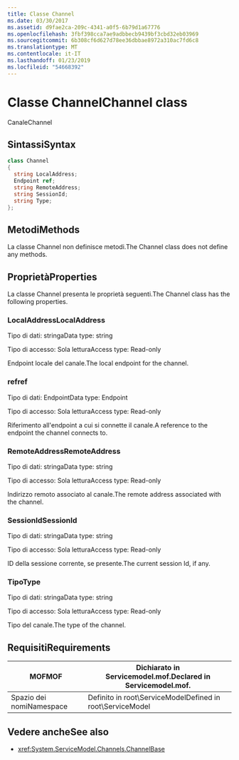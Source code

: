 ```yaml
---
title: Classe Channel
ms.date: 03/30/2017
ms.assetid: d9fae2ca-209c-4341-a0f5-6b79d1a67776
ms.openlocfilehash: 3fbf398cca7ae9adbbecb9439bf3cbd32eb03969
ms.sourcegitcommit: 6b308cf6d627d78ee36dbbae8972a310ac7fd6c8
ms.translationtype: MT
ms.contentlocale: it-IT
ms.lasthandoff: 01/23/2019
ms.locfileid: "54668392"
---
```

# <a name="channel-class"></a><span data-ttu-id="ad14d-102">Classe Channel</span><span class="sxs-lookup"><span data-stu-id="ad14d-102">Channel class</span></span>
<span data-ttu-id="ad14d-103">Canale</span><span class="sxs-lookup"><span data-stu-id="ad14d-103">Channel</span></span>  
  
## <a name="syntax"></a><span data-ttu-id="ad14d-104">Sintassi</span><span class="sxs-lookup"><span data-stu-id="ad14d-104">Syntax</span></span>  
  
```csharp
class Channel  
{  
  string LocalAddress;  
  Endpoint ref;  
  string RemoteAddress;  
  string SessionId;  
  string Type;  
};  
```  
  
## <a name="methods"></a><span data-ttu-id="ad14d-105">Metodi</span><span class="sxs-lookup"><span data-stu-id="ad14d-105">Methods</span></span>  
 <span data-ttu-id="ad14d-106">La classe Channel non definisce metodi.</span><span class="sxs-lookup"><span data-stu-id="ad14d-106">The Channel class does not define any methods.</span></span>  
  
## <a name="properties"></a><span data-ttu-id="ad14d-107">Proprietà</span><span class="sxs-lookup"><span data-stu-id="ad14d-107">Properties</span></span>  
 <span data-ttu-id="ad14d-108">La classe Channel presenta le proprietà seguenti.</span><span class="sxs-lookup"><span data-stu-id="ad14d-108">The Channel class has the following properties.</span></span>  
  
### <a name="localaddress"></a><span data-ttu-id="ad14d-109">LocalAddress</span><span class="sxs-lookup"><span data-stu-id="ad14d-109">LocalAddress</span></span>  
 <span data-ttu-id="ad14d-110">Tipo di dati: stringa</span><span class="sxs-lookup"><span data-stu-id="ad14d-110">Data type: string</span></span>  
  
 <span data-ttu-id="ad14d-111">Tipo di accesso: Sola lettura</span><span class="sxs-lookup"><span data-stu-id="ad14d-111">Access type: Read-only</span></span>  
  
 <span data-ttu-id="ad14d-112">Endpoint locale del canale.</span><span class="sxs-lookup"><span data-stu-id="ad14d-112">The local endpoint for the channel.</span></span>  
  
### <a name="ref"></a><span data-ttu-id="ad14d-113">ref</span><span class="sxs-lookup"><span data-stu-id="ad14d-113">ref</span></span>  
 <span data-ttu-id="ad14d-114">Tipo di dati: Endpoint</span><span class="sxs-lookup"><span data-stu-id="ad14d-114">Data type: Endpoint</span></span>  
  
 <span data-ttu-id="ad14d-115">Tipo di accesso: Sola lettura</span><span class="sxs-lookup"><span data-stu-id="ad14d-115">Access type: Read-only</span></span>  
  
 <span data-ttu-id="ad14d-116">Riferimento all'endpoint a cui si connette il canale.</span><span class="sxs-lookup"><span data-stu-id="ad14d-116">A reference to the endpoint the channel connects to.</span></span>  
  
### <a name="remoteaddress"></a><span data-ttu-id="ad14d-117">RemoteAddress</span><span class="sxs-lookup"><span data-stu-id="ad14d-117">RemoteAddress</span></span>  
 <span data-ttu-id="ad14d-118">Tipo di dati: stringa</span><span class="sxs-lookup"><span data-stu-id="ad14d-118">Data type: string</span></span>  
  
 <span data-ttu-id="ad14d-119">Tipo di accesso: Sola lettura</span><span class="sxs-lookup"><span data-stu-id="ad14d-119">Access type: Read-only</span></span>  
  
 <span data-ttu-id="ad14d-120">Indirizzo remoto associato al canale.</span><span class="sxs-lookup"><span data-stu-id="ad14d-120">The remote address associated with the channel.</span></span>  
  
### <a name="sessionid"></a><span data-ttu-id="ad14d-121">SessionId</span><span class="sxs-lookup"><span data-stu-id="ad14d-121">SessionId</span></span>  
 <span data-ttu-id="ad14d-122">Tipo di dati: stringa</span><span class="sxs-lookup"><span data-stu-id="ad14d-122">Data type: string</span></span>  
  
 <span data-ttu-id="ad14d-123">Tipo di accesso: Sola lettura</span><span class="sxs-lookup"><span data-stu-id="ad14d-123">Access type: Read-only</span></span>  
  
 <span data-ttu-id="ad14d-124">ID della sessione corrente, se presente.</span><span class="sxs-lookup"><span data-stu-id="ad14d-124">The current session Id, if any.</span></span>  
  
### <a name="type"></a><span data-ttu-id="ad14d-125">Tipo</span><span class="sxs-lookup"><span data-stu-id="ad14d-125">Type</span></span>  
 <span data-ttu-id="ad14d-126">Tipo di dati: stringa</span><span class="sxs-lookup"><span data-stu-id="ad14d-126">Data type: string</span></span>  
  
 <span data-ttu-id="ad14d-127">Tipo di accesso: Sola lettura</span><span class="sxs-lookup"><span data-stu-id="ad14d-127">Access type: Read-only</span></span>  
  
 <span data-ttu-id="ad14d-128">Tipo del canale.</span><span class="sxs-lookup"><span data-stu-id="ad14d-128">The type of the channel.</span></span>  
  
## <a name="requirements"></a><span data-ttu-id="ad14d-129">Requisiti</span><span class="sxs-lookup"><span data-stu-id="ad14d-129">Requirements</span></span>  
  
|<span data-ttu-id="ad14d-130">MOF</span><span class="sxs-lookup"><span data-stu-id="ad14d-130">MOF</span></span>|<span data-ttu-id="ad14d-131">Dichiarato in Servicemodel.mof.</span><span class="sxs-lookup"><span data-stu-id="ad14d-131">Declared in Servicemodel.mof.</span></span>|  
|---------|-----------------------------------|  
|<span data-ttu-id="ad14d-132">Spazio dei nomi</span><span class="sxs-lookup"><span data-stu-id="ad14d-132">Namespace</span></span>|<span data-ttu-id="ad14d-133">Definito in root\ServiceModel</span><span class="sxs-lookup"><span data-stu-id="ad14d-133">Defined in root\ServiceModel</span></span>|  
  
## <a name="see-also"></a><span data-ttu-id="ad14d-134">Vedere anche</span><span class="sxs-lookup"><span data-stu-id="ad14d-134">See also</span></span>
- <xref:System.ServiceModel.Channels.ChannelBase>
